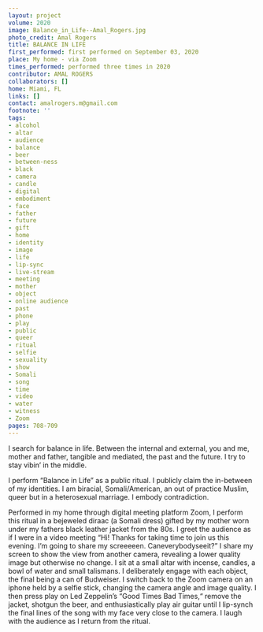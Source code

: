 ```yaml
---
layout: project
volume: 2020
image: Balance_in_Life--Amal_Rogers.jpg
photo_credit: Amal Rogers
title: BALANCE IN LIFE
first_performed: first performed on September 03, 2020
place: My home - via Zoom
times_performed: performed three times in 2020
contributor: AMAL ROGERS
collaborators: []
home: Miami, FL
links: []
contact: amalrogers.m@gmail.com
footnote: ''
tags:
- alcohol
- altar
- audience
- balance
- beer
- between-ness
- black
- camera
- candle
- digital
- embodiment
- face
- father
- future
- gift
- home
- identity
- image
- life
- lip-sync
- live-stream
- meeting
- mother
- object
- online audience
- past
- phone
- play
- public
- queer
- ritual
- selfie
- sexuality
- show
- Somali
- song
- time
- video
- water
- witness
- Zoom
pages: 708-709
---
```


I search for balance in life. Between the internal and external, you and me, mother and father, tangible and mediated, the past and the future. I try to stay vibin’ in the middle. 

I perform “Balance in Life” as a public ritual. I publicly claim the in-between of my identities. I am biracial, Somali/American, an out of practice Muslim, queer but in a heterosexual marriage. I embody contradiction. 

Performed in my home through digital meeting platform Zoom, I perform this ritual in a bejeweled <span class="ITALIC">diraac</span> (a Somali dress) gifted by my mother worn under my fathers black leather jacket from the 80s. I greet the audience as if I were in a video meeting “Hi! Thanks for taking time to join us this evening. I’m going to share my screeeeen. Caneverybodyseeit?” I share my screen to show the view from another camera,  revealing a lower quality image but otherwise no change. I sit at a small altar with incense, candles, a bowl of water and small talismans. I deliberately engage with each object, the final being a can of Budweiser. I switch back to the Zoom camera on an iphone held by a selfie stick, changing the camera angle and image quality. I then press play on Led Zeppelin’s “Good Times Bad Times,“ remove the jacket, shotgun the beer, and enthusiastically play air guitar until I lip-synch the final lines of the song with my face very close to the camera. I laugh with the audience as I return from the ritual. 